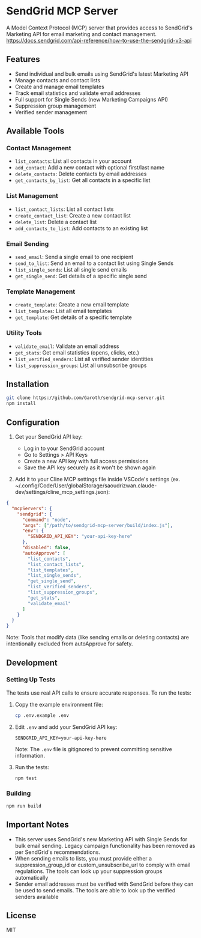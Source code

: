 # SendGrid MCP Server

A Model Context Protocol (MCP) server that provides access to SendGrid's Marketing API for email marketing and contact management. https://docs.sendgrid.com/api-reference/how-to-use-the-sendgrid-v3-api

## Features

- Send individual and bulk emails using SendGrid's latest Marketing API
- Manage contacts and contact lists
- Create and manage email templates
- Track email statistics and validate email addresses
- Full support for Single Sends (new Marketing Campaigns API)
- Suppression group management
- Verified sender management

## Available Tools

### Contact Management
- `list_contacts`: List all contacts in your account
- `add_contact`: Add a new contact with optional first/last name
- `delete_contacts`: Delete contacts by email addresses
- `get_contacts_by_list`: Get all contacts in a specific list

### List Management
- `list_contact_lists`: List all contact lists
- `create_contact_list`: Create a new contact list
- `delete_list`: Delete a contact list
- `add_contacts_to_list`: Add contacts to an existing list

### Email Sending
- `send_email`: Send a single email to one recipient
- `send_to_list`: Send an email to a contact list using Single Sends
- `list_single_sends`: List all single send emails
- `get_single_send`: Get details of a specific single send

### Template Management
- `create_template`: Create a new email template
- `list_templates`: List all email templates
- `get_template`: Get details of a specific template

### Utility Tools
- `validate_email`: Validate an email address
- `get_stats`: Get email statistics (opens, clicks, etc.)
- `list_verified_senders`: List all verified sender identities
- `list_suppression_groups`: List all unsubscribe groups

## Installation

```bash
git clone https://github.com/Garoth/sendgrid-mcp-server.git
npm install
```

## Configuration

1. Get your SendGrid API key:
   - Log in to your SendGrid account
   - Go to Settings > API Keys
   - Create a new API key with full access permissions
   - Save the API key securely as it won't be shown again

2. Add it to your Cline MCP settings file inside VSCode's settings (ex. ~/.config/Code/User/globalStorage/saoudrizwan.claude-dev/settings/cline_mcp_settings.json):

```json
{
  "mcpServers": {
    "sendgrid": {
      "command": "node",
      "args": ["/path/to/sendgrid-mcp-server/build/index.js"],
      "env": {
        "SENDGRID_API_KEY": "your-api-key-here"
      },
      "disabled": false,
      "autoApprove": [
        "list_contacts",
        "list_contact_lists",
        "list_templates",
        "list_single_sends",
        "get_single_send",
        "list_verified_senders",
        "list_suppression_groups",
        "get_stats",
        "validate_email"
      ]
    }
  }
}
```

Note: Tools that modify data (like sending emails or deleting contacts) are intentionally excluded from autoApprove for safety.

## Development

### Setting Up Tests

The tests use real API calls to ensure accurate responses. To run the tests:

1. Copy the example environment file:
   ```bash
   cp .env.example .env
   ```

2. Edit `.env` and add your SendGrid API key:
   ```
   SENDGRID_API_KEY=your-api-key-here
   ```
   Note: The `.env` file is gitignored to prevent committing sensitive information.

3. Run the tests:
   ```bash
   npm test
   ```

### Building

```bash
npm run build
```

## Important Notes

- This server uses SendGrid's new Marketing API with Single Sends for bulk email sending. Legacy campaign functionality has been removed as per SendGrid's recommendations.
- When sending emails to lists, you must provide either a suppression_group_id or custom_unsubscribe_url to comply with email regulations. The tools can look up your suppression groups automatically
- Sender email addresses must be verified with SendGrid before they can be used to send emails. The tools are able to look up the verified senders available

## License

MIT
